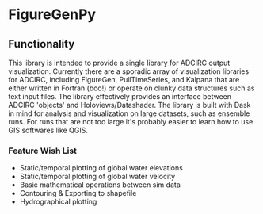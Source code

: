 # FigureGenPy

## Functionality 
This library is intended to provide a single library for ADCIRC output visualization. Currently there are a sporadic array of visualization libraries for ADCIRC, including FigureGen, PullTimeSeries, and Kalpana that are either written in Fortran (boo!) or operate on clunky data structures such as text input files. The library effectively provides an interface between ADCIRC 'objects' and Holoviews/Datashader. The library is built with Dask in mind for analysis and visualization on large datasets, such as ensemble runs. For runs that are not too large it's probably easier to learn how to use GIS softwares like QGIS. 

### Feature Wish List 

* Static/temporal plotting of global water elevations
* Static/temporal plotting of global water velocity 
* Basic mathematical operations between sim data
* Contouring & Exporting to shapefile
* Hydrographical plotting 

